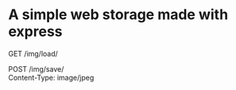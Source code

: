 # A simple web storage made with express

GET /img/load/<name>

POST /img/save/<name>
<br/>
Content-Type: image/jpeg

<raw-data-image>

